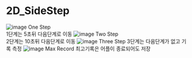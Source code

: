 # 2D_SideStep
 
![image](https://user-images.githubusercontent.com/48191157/71569128-3f518680-2b10-11ea-868c-dc338c99a6db.png)
One Step  
1단계는 5초뒤 다음단계로 이동
![image](https://user-images.githubusercontent.com/48191157/71569136-47112b00-2b10-11ea-9cd0-6256898e5301.png)
Two Step   
2단계는 10초뒤 다음단계로 이동
![image](https://user-images.githubusercontent.com/48191157/71569140-4a0c1b80-2b10-11ea-9147-37d9c2d21772.png)
Three Step 
3단계는 다음단계가 없고 기록 측정
![image](https://user-images.githubusercontent.com/48191157/71569163-82abf500-2b10-11ea-8e40-303a8ab98474.png)
Max Record 
최고기록은 어플이 종료되어도 저장
